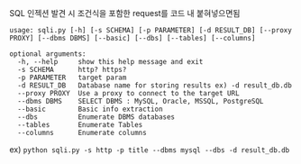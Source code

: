 SQL 인젝션 발견 시 조건식을 포함한 request를 코드 내 붙혀넣으면됨
```
usage: sqli.py [-h] [-s SCHEMA] [-p PARAMETER] [-d RESULT_DB] [--proxy PROXY] [--dbms DBMS] [--basic] [--dbs] [--tables] [--columns]

optional arguments:
  -h, --help     show this help message and exit
  -s SCHEMA      http? https?
  -p PARAMETER   target param
  -d RESULT_DB   Database name for storing results ex) -d result_db.db
  --proxy PROXY  Use a proxy to connect to the target URL
  --dbms DBMS    SELECT DBMS : MySQL, Oracle, MSSQL, PostgreSQL
  --basic        Basic info extraction
  --dbs          Enumerate DBMS databases
  --tables       Enumerate Tables
  --columns      Enumerate columns
```

  ex)
  `python sqli.py -s http -p title --dbms mysql --dbs -d result_db.db`

  
